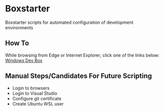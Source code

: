 # Boxstarter
Boxstarter scripts for automated configuration of development environments

## How To
While browsing from Edge or Internet Explorer, click one of the links below:
<a href='http://boxstarter.org/package/url?https://raw.githubusercontent.com/jamesxcollins/Boxstarter/master/WindowsDevBox.ps1'>Windows Dev Box</a>

## Manual Steps/Candidates For Future Scripting
* Login to browsers
* Login to Visual Studio
* Configure git certificate
* Create Ubuntu WSL user
